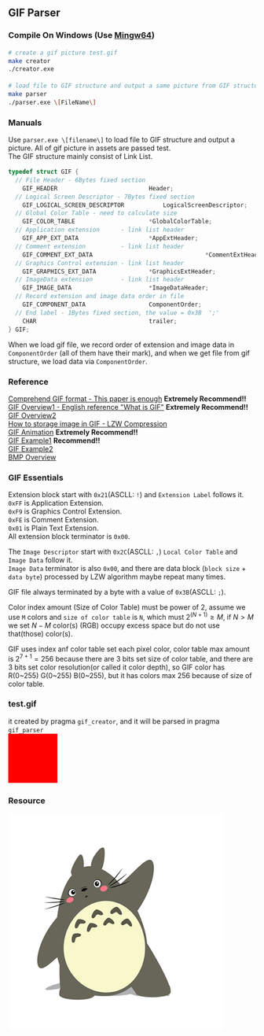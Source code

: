 ## GIF Parser
### Compile On Windows (Use [Mingw64](https://winlibs.com/))    
```bash  
# create a gif picture test.gif  
make creator  
./creator.exe  

# load file to GIF structure and output a same picture from GIF structure  
make parser  
./parser.exe \[FileName\]  
```  
  
### Manuals  
Use `parser.exe \[filename\]` to load file to GIF structure and output a picture. All of gif picture in assets are passed test.  
The GIF structure mainly consist of Link List.   
```C
typedef struct GIF {
  // File Header - 6Bytes fixed section  
	GIF_HEADER                          Header;                    
  // Logical Screen Descriptor - 7Bytes fixed section  
	GIF_LOGICAL_SCREEN_DESCRIPTOR 			LogicalScreenDescriptor;   
  // Global Color Table - need to calculate size  
	GIF_COLOR_TABLE                     *GlobalColorTable;         
  // Application extension      - link list header  
	GIF_APP_EXT_DATA                    *AppExtHeader;             
  // Comment extension          - link list header  
	GIF_COMMENT_EXT_DATA								*CommentExtHeader;         
  // Graphics Control extension - link list header  
	GIF_GRAPHICS_EXT_DATA               *GraphicsExtHeader;        
  // ImageData extension        - link list header  
	GIF_IMAGE_DATA                      *ImageDataHeader;          
  // Record extension and image data order in file   
	GIF_COMPONENT_DATA                  ComponentOrder;            
  // End label - 1Bytes fixed section, the value = 0x3B  ';'  
	CHAR                                trailer;  								 
} GIF;
```  
When we load gif file, we record order of extension and image data in `ComponentOrder` (all of them have their mark), and when we get file from gif structure, we load data via `ComponentOrder`.  


### Reference  
[Comprehend GIF format - This paper is enough](https://www.ihubin.com/blog/audio-video-basic-17-gif-file-format-detail/)  **Extremely Recommend!!**  
[GIF Overview1 - English reference "What is GIF"](http://giflib.sourceforge.net/whatsinagif/bits_and_bytes.html)  **Extremely Recommend!!**  
[GIF Overview2](https://blog.csdn.net/wzy198852/article/details/17266507)  
[How to storage image in GIF - LZW Compression](http://giflib.sourceforge.net/whatsinagif/lzw_image_data.html)  
[GIF Animation](http://giflib.sourceforge.net/whatsinagif/animation_and_transparency.html)  **Extremely Recommend!!**  
[GIF Example1](https://blog.csdn.net/GrayOnDream/article/details/123167897) **Recommend!!**  
[GIF Example2](https://www.jianshu.com/p/38743ef278ac)  
[BMP Overview](https://www.cnblogs.com/l2rf/p/5643352.html)  

### GIF Essentials  
Extension block start with `0x21`(ASCLL: `!`) and `Extension Label` follows it.  
`0xFF` is Application Extension.  
`0xF9` is Graphics Control Extension.   
`0xFE` is Comment Extension.  
`0x01` is Plain Text Extension.  
All extension block terminator is `0x00`.  

The `Image Descriptor` start with `0x2C`(ASCLL: `,`)  `Local Color Table` and `Image Data` follow it.   
`Image Data` terminator is also `0x00`, and there are data block (`block size` \+ `data byte`) processed by LZW algorithm maybe repeat many times.   

GIF file always terminated by a byte with a value of `0x3B`(ASCLL: `;`).  

Color index amount (Size of Color Table) must be power of 2, assume we use `M` colors and `size of color table` is `N`, which must $2^{(N+1)} \geq M$, if $N > M$ we set $N - M$ color(s) (RGB) occupy excess space but do not use that(those) color(s).

GIF uses index anf color table set each pixel color, color table max amount is $2^{7+1}=256$ because there are 3 bits set size of color table, and there are 3 bits set color resolution(or called it color depth), so GIF color has R(0~255) G(0~255) B(0~255), but it has colors max 256 because of size of color table.  

### test.gif  
it created by pragma `gif_creator`, and it will be parsed in pragma `gif_parser`  
![automatically generated images](test.gif)  

### Resource  
![dragon_cat_gif](lm.gif)   
